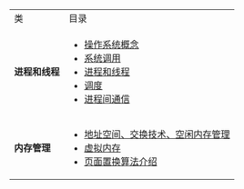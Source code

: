 <table>
    <tr>
        <td>类</td>
        <td>目录</td>
    </tr>
    <tr>
    <td><b>进程和线程</b></td>
    <td>
        <ul>
            <li><a href="https://github.com/kinkenyuen/Operating-System-Note/blob/main/进程和线程/操作系统概念.md">操作系统概念</a> 
            </li>
            <li><a href="https://github.com/kinkenyuen/Operating-System-Note/blob/main/进程和线程/系统调用.md">系统调用</a> 
            </li>
          	<li><a href="https://github.com/kinkenyuen/Operating-System-Note/blob/main/进程和线程/进程与线程.md">进程和线程</a> 
            </li>
            <li><a href="https://github.com/kinkenyuen/Operating-System-Note/blob/main/进程和线程/调度.md">调度</a> 
            </li>
            <li><a href="https://zh.wikipedia.org/wiki/行程間通訊">进程间通信</a> 
            </li>
        </ul>
    </td>
    </tr>
    <tr>
    <td><b>内存管理</b></td>
    <td>
        <ul>
            <li><a href="https://github.com/kinkenyuen/Operating-System-Note/tree/main/内存管理">地址空间、交换技术、空闲内存管理</a> 
            </li>
            <li><a href="https://github.com/kinkenyuen/Operating-System-Note/blob/main/内存管理/虚拟内存.md">虚拟内存</a> 
            </li>
            <li><a href="https://github.com/kinkenyuen/Operating-System-Note/blob/main/内存管理/页面置换算法.md">页面置换算法介绍</a> 
            </li>
        </ul>
    </td>
    </tr>
</table>
